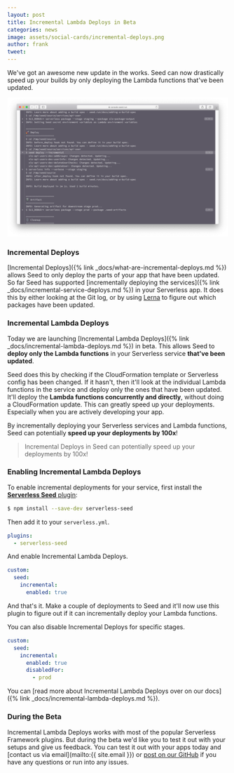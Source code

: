 ```yaml
---
layout: post
title: Incremental Lambda Deploys in Beta
categories: news
image: assets/social-cards/incremental-deploys.png
author: frank
tweet: 
---
```


We've got an awesome new update in the works. Seed can now drastically speed up your builds by only deploying the Lambda functions that've been updated.

![Seed Incremental Deploy build log](/assets/blog/incremental-lambda-deploys-in-beta/seed-incremental-deploy-build-log.png)

### Incremental Deploys

[Incremental Deploys]({% link _docs/what-are-incremental-deploys.md %}) allows Seed to only deploy the parts of your app that have been updated. So far Seed has supported [incrementally deploying the services]({% link _docs/incremental-service-deploys.md %}) in your Serverless app. It does this by either looking at the Git log, or by using [Lerna](https://lerna.js.org) to figure out which packages have been updated.

### Incremental Lambda Deploys

Today we are launching [Incremental Lambda Deploys]({% link _docs/incremental-lambda-deploys.md %}) in beta. This allows Seed to **deploy only the Lambda functions** in your Serverless service **that've been updated**.

Seed does this by checking if the CloudFormation template or Serverless config has been changed. If it hasn't, then it'll look at the individual Lambda functions in the service and deploy only the ones that have been updated. It'll deploy the **Lambda functions concurrently and directly**, without doing a CloudFormation update. This can greatly speed up your deployments. Especially when you are actively developing your app.

By incrementally deploying your Serverless services and Lambda functions, Seed can potentially **speed up your deployments by 100x**!

> Incremental Deploys in Seed can potentially speed up your deployments by 100x!

### Enabling Incremental Lambda Deploys

To enable incremental deployments for your service, first install the [**Serverless Seed** plugin](https://github.com/seed-run/serverless-seed):

``` bash
$ npm install --save-dev serverless-seed
```

Then add it to your `serverless.yml`.

``` yml
plugins:
  - serverless-seed
```

And enable Incremental Lambda Deploys.

``` yml
custom:
  seed:
    incremental:
      enabled: true
```

And that's it. Make a couple of deployments to Seed and it'll now use this plugin to figure out if it can incrementally deploy your Lambda functions. 

You can also disable Incremental Deploys for specific stages.

``` yml
custom:
  seed:
    incremental:
      enabled: true
      disabledFor:
        - prod
```

You can [read more about Incremental Lambda Deploys over on our docs]({% link _docs/incremental-lambda-deploys.md %}).

### During the Beta 

Incremental Lambda Deploys works with most of the popular Serverless Framework plugins. But during the beta we'd like you to test it out with your setups and give us feedback. You can test it out with your apps today and [contact us via email](mailto:{{ site.email }}) or [post on our GitHub](https://github.com/seed-run/serverless-seed/issues) if you have any questions or run into any issues.
